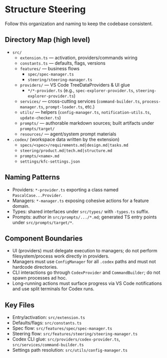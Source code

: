 # Structure Steering

Follow this organization and naming to keep the codebase consistent.

## Directory Map (high level)
- `src/`
  - `extension.ts` — activation, providers/commands wiring
  - `constants.ts` — defaults, flags, versions
  - `features/` — business flows
    - `spec/spec-manager.ts`
    - `steering/steering-manager.ts`
  - `providers/` — VS Code TreeDataProviders & UI glue
    - `*/*-provider.ts` (e.g., `spec-explorer-provider.ts`, `steering-explorer-provider.ts`)
  - `services/` — cross-cutting services (`command-builder.ts`, `process-manager.ts`, `prompt-loader.ts`, etc.)
  - `utils/` — helpers (`config-manager.ts`, `notification-utils.ts`, `update-checker.ts`)
  - `prompts/` — authorable markdown sources; built artifacts under `prompts/target/`
  - `resources/` — agent/system prompt materials
- `.codex/` (workspace data written by the extension)
  - `specs/<spec>/requirements.md|design.md|tasks.md`
  - `steering/product.md|tech.md|structure.md`
  - `prompts/<name>.md`
  - `settings/kfc-settings.json`

## Naming Patterns
- Providers: `*-provider.ts` exporting a class named `PascalCase...Provider`.
- Managers: `*-manager.ts` exposing cohesive actions for a feature domain.
- Types: shared interfaces under `src/types/` with `-types.ts` suffix.
- Prompts: author in `src/prompts/.../*.md`; generated TS entry points under `src/prompts/target/*`.

## Component Boundaries
- UI (providers) must delegate execution to managers; do not perform filesystem/process work directly in providers.
- Managers must use `ConfigManager` for all `.codex` paths and must not hardcode directories.
- CLI interactions go through `CodexProvider` and `CommandBuilder`; do not spawn processes ad hoc.
- Long-running actions must surface progress via VS Code notifications and use split terminals for Codex runs.

## Key Files
- Entry/activation: `src/extension.ts`
- Defaults/flags: `src/constants.ts`
- Spec flow: `src/features/spec/spec-manager.ts`
- Steering flow: `src/features/steering/steering-manager.ts`
- Codex CLI glue: `src/providers/codex-provider.ts`, `src/services/command-builder.ts`
- Settings path resolution: `src/utils/config-manager.ts`

